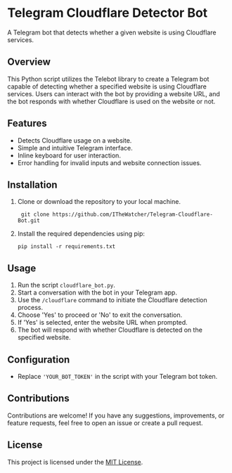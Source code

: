 # Telegram Cloudflare Detector Bot

A Telegram bot that detects whether a given website is using Cloudflare services.

## Overview

This Python script utilizes the Telebot library to create a Telegram bot capable of detecting whether a specified website is using Cloudflare services. Users can interact with the bot by providing a website URL, and the bot responds with whether Cloudflare is used on the website or not.

## Features

- Detects Cloudflare usage on a website.
- Simple and intuitive Telegram interface.
- Inline keyboard for user interaction.
- Error handling for invalid inputs and website connection issues.

## Installation

1. Clone or download the repository to your local machine.
   ```
    git clone https://github.com/ITheWatcher/Telegram-Cloudflare-Bot.git
    ```
3. Install the required dependencies using pip:
    ```
    pip install -r requirements.txt
    ```

## Usage

1. Run the script `cloudflare_bot.py`.
2. Start a conversation with the bot in your Telegram app.
3. Use the `/cloudflare` command to initiate the Cloudflare detection process.
4. Choose 'Yes' to proceed or 'No' to exit the conversation.
5. If 'Yes' is selected, enter the website URL when prompted.
6. The bot will respond with whether Cloudflare is detected on the specified website.

## Configuration

- Replace `'YOUR_BOT_TOKEN'` in the script with your Telegram bot token.

## Contributions

Contributions are welcome! If you have any suggestions, improvements, or feature requests, feel free to open an issue or create a pull request.

## License

This project is licensed under the [MIT License](LICENSE).

